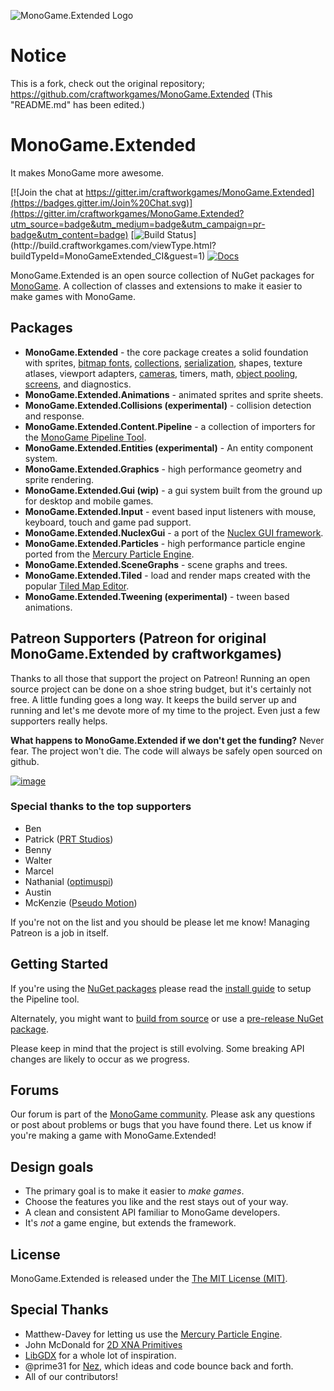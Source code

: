 ![MonoGame.Extended Logo](https://raw.githubusercontent.com/craftworkgames/MonoGame.Extended/master/Logos/logo-banner-800.png)

# Notice
This is a fork, check out the original repository; https://github.com/craftworkgames/MonoGame.Extended
(This "README.md" has been edited.)

# MonoGame.Extended
It makes MonoGame more awesome.

[![Join the chat at https://gitter.im/craftworkgames/MonoGame.Extended](https://badges.gitter.im/Join%20Chat.svg)](https://gitter.im/craftworkgames/MonoGame.Extended?utm_source=badge&utm_medium=badge&utm_campaign=pr-badge&utm_content=badge) [![Build Status](http://build.craftworkgames.com/app/rest/builds/buildType:(id:MonoGameExtended_CI)/statusIcon)](http://build.craftworkgames.com/viewType.html?buildTypeId=MonoGameExtended_CI&guest=1) [![Docs](https://img.shields.io/badge/docs-latest-brightgreen.svg?style=flat)](http://craftworkgames.github.io/MonoGame.Extended/)

MonoGame.Extended is an open source collection of NuGet packages for [MonoGame](http://www.monogame.net/). A collection of classes and extensions to make it easier to make games with MonoGame. 

## Packages

 - **MonoGame.Extended** - the core package creates a solid foundation with sprites, [bitmap fonts](http://craftworkgames.github.io/MonoGame.Extended/MonoGame.Extended/BitmapFonts/), [collections](http://craftworkgames.github.io/MonoGame.Extended/MonoGame.Extended/Collections/), [serialization](http://craftworkgames.github.io/MonoGame.Extended/MonoGame.Extended/Serialization/), shapes, texture atlases, viewport adapters, [cameras](http://craftworkgames.github.io/MonoGame.Extended/MonoGame.Extended/Camera2D/), timers, math, [object pooling](http://craftworkgames.github.io/MonoGame.Extended/MonoGame.Extended/Object-Pooling/), [screens](http://craftworkgames.github.io/MonoGame.Extended/MonoGame.Extended/Screens/), and diagnostics.
 - **MonoGame.Extended.Animations** - animated sprites and sprite sheets.
 - **MonoGame.Extended.Collisions (experimental)** - collision detection and response.
 - **MonoGame.Extended.Content.Pipeline** - a collection of importers for the [MonoGame Pipeline Tool](http://www.monogame.net/documentation/?page=Using_The_Pipeline_Tool).
 - **MonoGame.Extended.Entities (experimental)** - An entity component system.
 - **MonoGame.Extended.Graphics** - high performance geometry and sprite rendering.
 - **MonoGame.Extended.Gui (wip)** - a gui system built from the ground up for desktop and mobile games.
 - **MonoGame.Extended.Input** - event based input listeners with mouse, keyboard, touch and game pad support.
 - **MonoGame.Extended.NuclexGui** - a port of the [Nuclex GUI framework](https://nuclexframework.codeplex.com/wikipage?title=Nuclex.UserInterface).
 - **MonoGame.Extended.Particles** - high performance particle engine ported from the [Mercury Particle Engine](matthew-davey.github.io/mercury-particle-engine/).
 - **MonoGame.Extended.SceneGraphs** - scene graphs and trees.
 - **MonoGame.Extended.Tiled** - load and render maps created with the popular [Tiled Map Editor](http://www.mapeditor.org/).
 - **MonoGame.Extended.Tweening (experimental)** - tween based animations.

## Patreon Supporters (Patreon for original MonoGame.Extended by craftworkgames)

Thanks to all those that support the project on Patreon! Running an open source project can be done on a shoe string budget, but it's certainly not free. A little funding goes a long way. It keeps the build server up and running and let's me devote more of my time to the project. Even just a few supporters really helps.

**What happens to MonoGame.Extended if we don't get the funding?** Never fear. The project won't die. The code will always be safely open sourced on github.

[![image](https://cloud.githubusercontent.com/assets/3201643/17462536/f5608898-5cf3-11e6-8e81-47d6594a8d9c.png)](https://www.patreon.com/craftworkgames)

### Special thanks to the top supporters

 - Ben 
 - Patrick ([PRT Studios](http://prt-studios.com/))
 - Benny
 - Walter
 - Marcel
 - Nathanial ([optimuspi](http://www.optimuspi.com/))
 - Austin
 - McKenzie ([Pseudo Motion](https://pseudomotion.wordpress.com/))

If you're not on the list and you should be please let me know! Managing Patreon is a job in itself.

## Getting Started

If you're using the [NuGet packages](https://www.nuget.org/packages?q=monogame.extended) please read the [install guide](http://craftworkgames.github.io/MonoGame.Extended/installation/) to setup the Pipeline tool.

Alternately, you might want to [build from source](http://craftworkgames.github.io/MonoGame.Extended/Building-from-Source/) or use a [pre-release NuGet package](http://craftworkgames.github.io/MonoGame.Extended/NuGet-Pre-Release/).

Please keep in mind that the project is still evolving. Some breaking API changes are likely to occur as we progress.

## Forums

Our forum is part of the [MonoGame community](http://community.monogame.net/category/extended). Please ask any questions or post about problems or bugs that you have found there. Let us know if you're making a game with MonoGame.Extended!

## Design goals
 - The primary goal is to make it easier to *make games*.
 - Choose the features you like and the rest stays out of your way.
 - A clean and consistent API familiar to MonoGame developers.
 - It's *not* a game engine, but extends the framework.

## License

MonoGame.Extended is released under the [The MIT License (MIT)](https://github.com/craftworkgames/MonoGame.Extended/blob/master/LICENSE).

## Special Thanks

 - Matthew-Davey for letting us use the [Mercury Particle Engine](https://github.com/Matthew-Davey/mercury-particle-engine).
 - John McDonald for [2D XNA Primitives](https://bitbucket.org/C3/2d-xna-primitives/wiki/Home)
 - [LibGDX](https://libgdx.badlogicgames.com) for a whole lot of inspiration.
 - @prime31 for [Nez](https://github.com/prime31/Nez), which ideas and code bounce back and forth.
 - All of our contributors!
